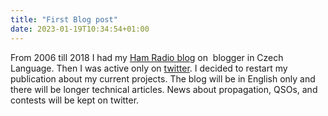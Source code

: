 ```yaml
---
title: "First Blog post"
date: 2023-01-19T10:34:54+01:00
---
```

From 2006 till 2018 I had my [Ham Radio blog](https://blog.ok1cdj.com) on  blogger in Czech Language. Then I was active only on [twitter](https://twitter.com/ok1cdj).
I decided to restart my publication about my current projects. The blog will be in English only and there will be longer technical articles. News about propagation, QSOs, and contests will be kept
on twitter.

